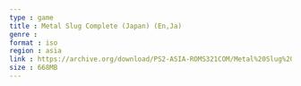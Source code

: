 ```yaml
---
type : game
title : Metal Slug Complete (Japan) (En,Ja)
genre : 
format : iso
region : asia
link : https://archive.org/download/PS2-ASIA-ROMS321COM/Metal%20Slug%20Complete%20%28Japan%29%20%28En%2CJa%29.7z
size : 668MB
---
```

